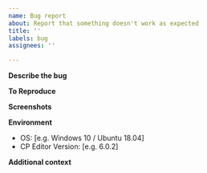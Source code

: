 ```yaml
---
name: Bug report
about: Report that something doesn't work as expected
title: ''
labels: bug
assignees: ''

---
```


**Describe the bug**

<!-- A clear and concise description of what the bug is. -->

**To Reproduce**

<!-- Steps to reproduce the behavior. -->

**Screenshots**

<!-- If applicable, add screenshots to help explain your problem. -->

**Environment**

<!-- Your environment is usually important for finding the cause of the bug. -->
<!-- You can get the CP Editor version by clicking `Help`->`About` in the GUI. -->

 - OS: [e.g. Windows 10 / Ubuntu 18.04]
 - CP Editor Version: [e.g. 6.0.2]

**Additional context**

<!-- Add any other context about the problem here. -->

